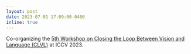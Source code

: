 ```yaml
---
layout: post
date: 2023-07-01 17:09:00-0400
inline: true
---
```

Co-organizing the [5th Workshop on Closing the Loop Between Vision and Language (CLVL)](https://iccv-clvl.github.io/2023/) at ICCV 2023.